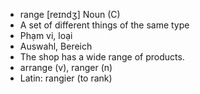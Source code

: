 - range [reɪndʒ] Noun (C)  
- A set of different things of the same type  
- Phạm vi, loại  
- Auswahl, Bereich  
- The shop has a wide range of products.  
- arrange (v), ranger (n)  
- Latin: rangier (to rank)